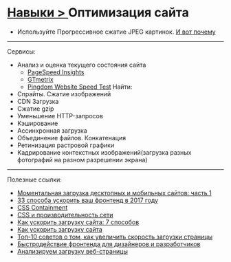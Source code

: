 # [Навыки > ](../teach.md)  Оптимизация сайта



* Используйте Прогрессивное сжатие JPEG картинок. [И вот почему](https://habr.com/post/165645/)
---
Сервисы:
* Анализ и оценка текущего состояния сайта
    * [PageSpeed Insights](https://developers.google.com/speed/pagespeed/insights/)
    * [GTmetrix](https://gtmetrix.com/)
    * [Pingdom Website Speed Test](https://tools.pingdom.com/)
Найти:
* Спрайты. Сжатие изображений
* CDN Загрузка
* Сжатие gzip
* Уменьшение HTTP-запросов
* Кэширование
* Ассинхронная загрузка
* Объединение файлов. Конкатенация
* Ретинизация растровой графики
* Кадрирование контекстных изображений(загрузка разных фотографий на разном разрешении экрана)
---
Полезные ссылки:
* [Моментальная загрузка десктопных и мобильных сайтов: часть 1](https://habrahabr.ru/company/mobilizetoday/blog/269397/)
* [33 способа ускорить ваш фронтенд в 2017 году](https://habrahabr.ru/company/badoo/blog/320558/)
* [CSS Containment](https://habr.com/ru/post/309042/)
* [CSS и производительность сети](https://css-live.ru/articles/css-i-proizvoditelnost-seti.html)
* [Как ускорить загрузку сайта: 7 способов](https://habr.com/ru/company/kingservers/blog/346956/)
* [Как ускорить загрузку сайта](https://habr.com/ru/company/netologyru/blog/337842/)
* [Топ-10 советов о том, как увеличить скорость загрузки страницы](https://habr.com/ru/company/netologyru/blog/337842/)
* [Быстродействие фронтенда для дизайнеров и разработчиков](https://web-standards.ru/articles/front-end-performance/)
* [Анализируем загрузку веб-страницы](https://webo.in/articles/habrahabr/16-optimization-page-load-time/)